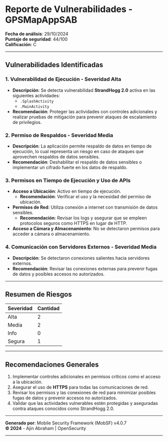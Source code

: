 # Reporte de Vulnerabilidades - GPSMapAppSAB

**Fecha de análisis**: 29/10/2024  
**Puntaje de seguridad**: 44/100  
**Calificación**: C

---

## Vulnerabilidades Identificadas

### 1. Vulnerabilidad de Ejecución - Severidad Alta
- **Descripción**: Se detecta vulnerabilidad **StrandHogg 2.0** activa en las siguientes actividades:
    - `.SplashActivity`
    - `.MainActivity`
- **Recomendación**: Proteger las actividades con controles adicionales y realizar pruebas de mitigación para prevenir ataques de escalamiento de privilegios.

### 2. Permiso de Respaldos - Severidad Media
- **Descripción**: La aplicación permite respaldo de datos en tiempo de ejecución, lo cual representa un riesgo en caso de ataques que aprovechen respaldos de datos sensibles.
- **Recomendación**: Deshabilitar el respaldo de datos sensibles o implementar un cifrado fuerte en los datos de respaldo.

### 3. Permisos en Tiempo de Ejecución y Uso de APIs
- **Acceso a Ubicación**: Activo en tiempo de ejecución.
    - **Recomendación**: Verificar el uso y la necesidad del permiso de ubicación.
- **Permisos de Red**: Utiliza conexión a internet con transmisión de datos sensibles.
    - **Recomendación**: Revisar los logs y asegurar que se empleen protocolos seguros como HTTPS en lugar de HTTP.
- **Acceso a Cámara y Almacenamiento**: No se detectaron permisos para acceder a cámara o almacenamiento.

### 4. Comunicación con Servidores Externos - Severidad Media
- **Descripción**: Se detectaron conexiones salientes hacia servidores externos.
- **Recomendación**: Revisar las conexiones externas para prevenir fugas de datos y posibles accesos no autorizados.

---

## Resumen de Riesgos

| Severidad | Cantidad |
| --------- | -------- |
| Alta      | 2        |
| Media     | 2        |
| Info      | 0        |
| Segura    | 1        |

---

## Recomendaciones Generales

1. Implementar controles adicionales en permisos críticos como el acceso a la ubicación.
2. Asegurar el uso de **HTTPS** para todas las comunicaciones de red.
3. Revisar los permisos y las conexiones de red para minimizar posibles fugas de datos y prevenir accesos no autorizados.
4. Validar que las actividades vulnerables estén protegidas y aseguradas contra ataques conocidos como StrandHogg 2.0.

---

**Generado por**: Mobile Security Framework (MobSF) v4.0.7  
**© 2024** - Ajin Abraham | OpenSecurity

---

